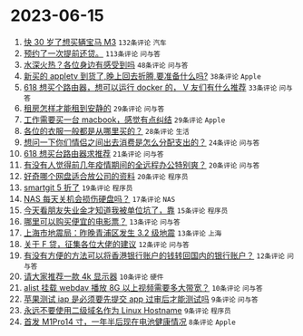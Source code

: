 # 2023-06-15

1. [快 30 岁了想买辆宝马 M3](https://www.v2ex.com/t/948843) `132条评论` `汽车`
1. [预约了一次提前还贷。](https://www.v2ex.com/t/948858) `113条评论` `问与答`
1. [水深火热？各位身边有感受到吗](https://www.v2ex.com/t/948875) `48条评论` `问与答`
1. [新买的 appletv 到货了,晚上回去折腾,要准备什么吗?](https://www.v2ex.com/t/948887) `38条评论` `Apple`
1. [618 想买个路由器，想可以运行 docker 的， V 友们有什么推荐](https://www.v2ex.com/t/948852) `33条评论` `问与答`
1. [租房怎样才能租到安静的](https://www.v2ex.com/t/948925) `29条评论` `问与答`
1. [工作需要买一台 macbook，感觉有点纠结](https://www.v2ex.com/t/948848) `29条评论` `Apple`
1. [各位的衣服一般都是从哪里买的？](https://www.v2ex.com/t/948922) `28条评论` `生活`
1. [想问一下你们情侣之间出去消费是怎么分配支出的？](https://www.v2ex.com/t/948861) `24条评论` `问与答`
1. [618 想买台路由器求推荐](https://www.v2ex.com/t/948845) `21条评论` `问与答`
1. [有没有人觉得前几年疫情期间的全远程办公特别爽？](https://www.v2ex.com/t/948869) `20条评论` `问与答`
1. [好奇哪个网盘适合放公司的资料](https://www.v2ex.com/t/948857) `20条评论` `程序员`
1. [smartgit 5 折了](https://www.v2ex.com/t/948890) `19条评论` `程序员`
1. [NAS 每天关机会损伤硬盘吗？](https://www.v2ex.com/t/948882) `17条评论` `NAS`
1. [今天看朋友失业金才知道我被单位坑了，靠](https://www.v2ex.com/t/948935) `15条评论` `程序员`
1. [哪里可以购买便宜的电影票？](https://www.v2ex.com/t/948918) `13条评论` `问与答`
1. [上海市地震局：昨晚青浦区发生 3.2 级地震](https://www.v2ex.com/t/948844) `13条评论` `上海`
1. [关于 F 贷，征集各位大佬的建议](https://www.v2ex.com/t/948948) `12条评论` `问与答`
1. [有没有方便的方法可以将香港银行账户的钱转回国内的银行账户？](https://www.v2ex.com/t/948939) `12条评论` `问与答`
1. [请大家推荐一款 4k 显示器](https://www.v2ex.com/t/948907) `10条评论` `硬件`
1. [alist 挂载 webdav 播放 8G 以上视频需要多大带宽？](https://www.v2ex.com/t/948841) `10条评论` `问与答`
1. [苹果测试 iap 是必须要先提交 app 过审后才能测试吗](https://www.v2ex.com/t/948896) `9条评论` `问与答`
1. [永远不要使用二级域名作为 Linux Hostname](https://www.v2ex.com/t/948880) `9条评论` `程序员`
1. [首发 M1Pro14 寸，一年半后现在电池健康情况](https://www.v2ex.com/t/948929) `8条评论` `Apple`
